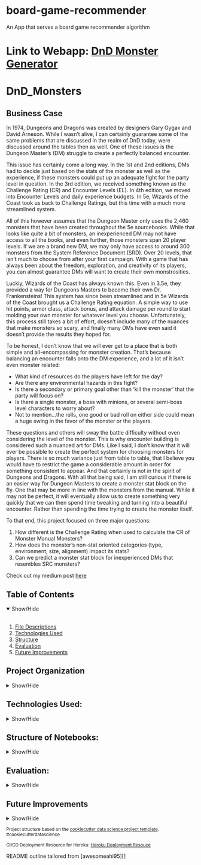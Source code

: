 # board-game-recommender
An App that serves a board game recommender algorithm

**Link to Webapp**: **<a href="https://dnd-monsters-df92bbf34eb8.herokuapp.com/" target="_blank">DnD Monster Generator</a>**
==============================
DnD_Monsters
==============================

## Business Case
<a name="Business_Case"></a>
In 1974, Dungeons and Dragons was created by designers Gary Gygax and David Arneson. While I wasn’t alive, I can certainly guarantee some of the same problems that are discussed in the realm of DnD today, were discussed around the tables then as well. One of these issues is the Dungeon Master’s (DM) struggle to create a perfectly balanced encounter. 

This issue has certainly come a long way. In the 1st and 2nd editions, DMs had to decide just based on the stats of the monster as well as the experience, if these monsters could put up an adequate fight for the party level in question. In the 3rd edition, we received something known as the Challenge Rating (CR) and Encounter Levels (EL). In 4th edition, we moved into Encounter Levels and daily experience budgets. In 5e, Wizards of the Coast took us back to Challenge Ratings, but this time with a much more streamlined system.

All of this however assumes that the Dungeon Master only uses the 2,460 monsters that have been created throughout the 5e sourcebooks. While that looks like quite a bit of monsters, an inexperienced DM may not have access to all the books, and even further, those monsters span 20 player levels. If we are a brand new DM, we may only have access to around 300 monsters from the System Reference Document (SRD). Over 20 levels, that isn’t much to choose from after your first campaign. With a game that has always been about the freedom, exploration, and creativity of its players, you can almost guarantee DMs will want to create their own monstrosities. 

Luckly, Wizards of the Coast has always known this. Even in 3.5e, they provided a way for Dungeons Masters to become their own Dr. Frankensteins! This system has since been streamlined and in 5e Wizards of the Coast brought us a Challenge Rating equation. A simple way to use hit points, armor class, attack bonus, and attack damage per round to start molding your own monster for whatever level you choose. Unfortunately, this process still takes a bit of effort, doesn’t include many of the nuances that make monsters so scary, and finally many DMs have even said it doesn’t provide the results they hoped for. 

To be honest, I don’t know that we will ever get to a place that is both simple and all-encompassing for monster creation. That’s because balancing an encounter falls onto the DM experience, and a lot of it isn’t even monster related: 
  * What kind of resources do the players have left for the day? 
  * Are there any environmental hazards in this fight? 
  * Is there a secondary or primary goal other than ‘kill the monster’ that the party will focus on? 
  * Is there a single monster, a boss with minions, or several semi-boss level characters to worry about?
  * Not to mention…the rolls, one good or bad roll on either side could mean a huge swing in the favor of the monster or the players.

These questions and others will sway the battle difficulty without even considering the level of the monster. This is why encounter building is considered such a nuanced art for DMs.
Like I said, I don’t know that it will ever be possible to create the perfect system for choosing monsters for players. There is so much variance just from table to table, that I believe you would have to restrict the game a considerable amount in order for something consistent to appear. And that certainly is not in the spirit of Dungeons and Dragons.
With all that being said, I am still curious if there is an easier way for Dungeon Masters to create a monster stat block on the fly. One that may be more in line with the monsters from the manual. While it may not be perfect, it will eventually allow us to create something very quickly that we can then spend time tweaking and turning into a beautiful encounter. Rather than spending the time trying to create the monster itself.


To that end, this project focused on three major questions:
1. How different is the Challenge Rating when used to calculate the CR of Monster Manual Monsters?
2. How does the monster’s non-stat oriented categories (type, environment, size, alignment) impact its stats?
3. Can we predict a monster stat block for inexperienced DMs that resembles SRC monsters?

Check out my medium post <a href="https://medium.com/@Andrew-Ingalls/using-tensorflow-to-build-a-balanced-dnd-monster-generator-c942f4456626">here</a>

## Table of Contents
<details open>
  <summary>Show/Hide</summary>
  <br>
 
1. [ File Descriptions ](#File_Description)
2. [ Technologies Used ](#Technologies_Used)    
3. [ Structure ](#Structure)
4. [ Evaluation ](#Evaluation)
5. [ Future Improvements ](#Future_Improvements)

</details>


## Project Organization

<details>
<a name="File_Description"></a>
<summary>Show/Hide</summary>
 <br>

--------
  </details>   

## Technologies Used:
<details>
<a name="Technologies_Used"></a>
<summary>Show/Hide</summary>
<br>

 
 ------------
 </details>

## Structure of Notebooks:
<details>
<a name="Structure"></a>
<summary>Show/Hide</summary>
<br>


1. Backend:
    - Framework: 
        - FastAPI - Easy tensorflow integration and RESTful API
        - Flask -  user authentication, databaase access, website routing. 
    - Recomendation Engine: TensorFlow
2. Database:
    - PostgreSQL
3. Front-End:
    - HTML/CSS/JavaScript
4. Hosting:
    - Heroku

 </details>

## Evaluation:
<a name="Evaluation"></a>
<details>
<summary>Show/Hide</summary>
<br>

</details>
  
## Future Improvements
 <a name="Future_Improvements"></a>
 <details>
<summary>Show/Hide</summary>
<br>

</details>

<p><small>Project structure based on the <a target="_blank" href="https://drivendata.github.io/cookiecutter-data-science/">cookiecutter data science project template</a>. #cookiecutterdatascience</small></p>
<p><small>CI/CD Deployment Resource for Heroku: <a target="_blank" href="https://towardsdatascience.com/deploy-containerized-plotly-dash-app-to-heroku-with-ci-cd-f82ca833375c">Heroku Deployment Resouce</a></small></p>
<p>README outline tailored from [awesomeahi95][]<p>
